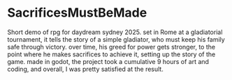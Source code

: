# SacrificesMustBeMade
Short demo of rpg for daydream sydney 2025. set in Rome at a gladiatorial tournament, it tells the story of a simple gladiator, who must keep his family safe through victory. over time, his greed for power gets stronger, to the point where he makes sacrifices to achieve it, setting up the story of the game. made in godot, the project took a cumulative 9 hours of art and coding, and overall, I was pretty satisfied at the result.
